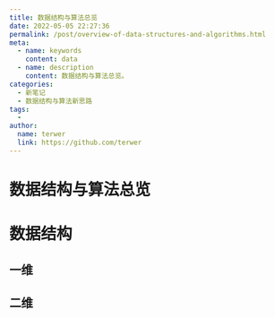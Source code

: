 ```yaml
---
title: 数据结构与算法总览
date: 2022-05-05 22:27:36
permalink: /post/overview-of-data-structures-and-algorithms.html
meta:
  - name: keywords
    content: data
  - name: description
    content: 数据结构与算法总览。
categories:
  - 新笔记
  - 数据结构与算法新思路
tags:
  - 
author: 
  name: terwer
  link: https://github.com/terwer
---
```

# 数据结构与算法总览

# 数据结构

## 一维

## 二维